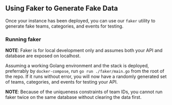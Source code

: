 ## Using Faker to Generate Fake Data

Once your instance has been deployed, you can use our `faker` utility to generate fake teams, categories, and events for testing.

### Running faker

**NOTE**: Faker is for local development only and assumes both your API and database are exposed on localhost.

Assuming a working Golang environment and the stack is deployed, preferrably by `docker-compose`, run `go run ./faker/main.go` from the root of the repo. If it runs without error, you will now have a randomly generated set of teams, categories, and events for testing your API.

**NOTE**: Because of the uniqueness constraints of team IDs, you cannot run faker twice on the same database without clearing the data first.
